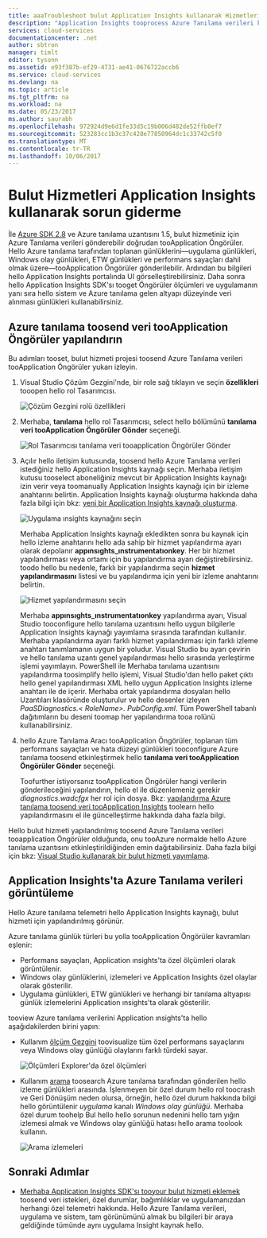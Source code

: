 ```yaml
---
title: aaaTroubleshoot bulut Application Insights kullanarak Hizmetleri | Microsoft Docs
description: "Application Insights tooprocess Azure Tanılama verileri kullanarak tootroubleshoot bulut hizmeti nasıl sorunlar hakkında bilgi edinin."
services: cloud-services
documentationcenter: .net
author: sbtron
manager: timlt
editor: tysonn
ms.assetid: e93f387b-ef29-4731-ae41-0676722accb6
ms.service: cloud-services
ms.devlang: na
ms.topic: article
ms.tgt_pltfrm: na
ms.workload: na
ms.date: 05/23/2017
ms.author: saurabh
ms.openlocfilehash: 972924d9e6d1fe33d5c19b006d482de52ffb0ef7
ms.sourcegitcommit: 523283cc1b3c37c428e77850964dc1c33742c5f0
ms.translationtype: MT
ms.contentlocale: tr-TR
ms.lasthandoff: 10/06/2017
---
```

# <a name="troubleshoot-cloud-services-using-application-insights"></a>Bulut Hizmetleri Application Insights kullanarak sorun giderme
İle [Azure SDK 2.8](https://azure.microsoft.com/downloads/) ve Azure tanılama uzantısını 1.5, bulut hizmetiniz için Azure Tanılama verileri gönderebilir doğrudan tooApplication Öngörüler. Hello Azure tanılama tarafından toplanan günlüklerini&mdash;uygulama günlükleri, Windows olay günlükleri, ETW günlükleri ve performans sayaçları dahil olmak üzere&mdash;tooApplication Öngörüler gönderilebilir. Ardından bu bilgileri hello Application Insights portalında UI görselleştirebilirsiniz. Daha sonra hello Application Insights SDK'sı tooget Öngörüler ölçümleri ve uygulamanın yanı sıra hello sistem ve Azure tanılama gelen altyapı düzeyinde veri alınması günlükleri kullanabilirsiniz.

## <a name="configure-azure-diagnostics-toosend-data-tooapplication-insights"></a>Azure tanılama toosend veri tooApplication Öngörüler yapılandırın
Bu adımları tooset, bulut hizmeti projesi toosend Azure Tanılama verileri tooApplication Öngörüler yukarı izleyin.

1. Visual Studio Çözüm Gezgini'nde, bir role sağ tıklayın ve seçin **özellikleri** tooopen hello rol Tasarımcısı.

    ![Çözüm Gezgini rolü özellikleri][1]

2. Merhaba, **tanılama** hello rol Tasarımcısı, select hello bölümünü **tanılama veri tooApplication Öngörüler Gönder** seçeneği.

    ![Rol Tasarımcısı tanılama veri tooapplication Öngörüler Gönder][2]

3. Açılır hello iletişim kutusunda, toosend hello Azure Tanılama verileri istediğiniz hello Application Insights kaynağı seçin. Merhaba iletişim kutusu tooselect aboneliğiniz mevcut bir Application Insights kaynağı izin verir veya toomanually Application Insights kaynağı için bir izleme anahtarını belirtin. Application Insights kaynağı oluşturma hakkında daha fazla bilgi için bkz: [yeni bir Application Insights kaynağı oluşturma](../application-insights/app-insights-create-new-resource.md).

    ![Uygulama ınsights kaynağını seçin][3]

    Merhaba Application Insights kaynağı ekledikten sonra bu kaynak için hello izleme anahtarını hello ada sahip bir hizmet yapılandırma ayarı olarak depolanır **appınsıghts_ınstrumentatıonkey**. Her bir hizmet yapılandırması veya ortamı için bu yapılandırma ayarı değiştirebilirsiniz. toodo hello bu nedenle, farklı bir yapılandırma seçin **hizmet yapılandırmasını** listesi ve bu yapılandırma için yeni bir izleme anahtarını belirtin.

    ![Hizmet yapılandırmasını seçin][4]

    Merhaba **appınsıghts_ınstrumentatıonkey** yapılandırma ayarı, Visual Studio tooconfigure hello tanılama uzantısını hello uygun bilgilerle Application Insights kaynağı yayımlama sırasında tarafından kullanılır. Merhaba yapılandırma ayarı farklı hizmet yapılandırması için farklı izleme anahtarı tanımlamanın uygun bir yoludur. Visual Studio bu ayarı çevirin ve hello tanılama uzantı genel yapılandırması hello sırasında yerleştirme işlemi yayımlayın. PowerShell ile Merhaba tanılama uzantısını yapılandırma toosimplify hello işlemi, Visual Studio'dan hello paket çıktı hello genel yapılandırması XML hello uygun Application Insights izleme anahtarı ile de içerir. Merhaba ortak yapılandırma dosyaları hello Uzantıları klasöründe oluşturulur ve hello desenler izleyen *PaaSDiagnostics.&lt; RoleName&gt;. PubConfig.xml*. Tüm PowerShell tabanlı dağıtımların bu deseni toomap her yapılandırma tooa rolünü kullanabilirsiniz.

4) hello Azure Tanılama Aracı tooApplication Öngörüler, toplanan tüm performans sayaçları ve hata düzeyi günlükleri tooconfigure Azure tanılama toosend etkinleştirmek hello **tanılama veri tooApplication Öngörüler Gönder** seçeneği. 

    Toofurther istiyorsanız tooApplication Öngörüler hangi verilerin gönderileceğini yapılandırın, hello el ile düzenlemeniz gerekir *diagnostics.wadcfgx* her rol için dosya. Bkz: [yapılandırma Azure tanılama toosend veri tooApplication Insights](#configure-azure-diagnostics-to-send-data-to-application-insights) toolearn hello yapılandırmasını el ile güncelleştirme hakkında daha fazla bilgi.

Hello bulut hizmeti yapılandırılmış toosend Azure Tanılama verileri tooapplication Öngörüler olduğunda, onu tooAzure normalde hello Azure tanılama uzantısını etkinleştirildiğinden emin dağıtabilirsiniz. Daha fazla bilgi için bkz: [Visual Studio kullanarak bir bulut hizmeti yayımlama](../vs-azure-tools-publishing-a-cloud-service.md).  

## <a name="viewing-azure-diagnostics-data-in-application-insights"></a>Application Insights'ta Azure Tanılama verileri görüntüleme
Hello Azure tanılama telemetri hello Application Insights kaynağı, bulut hizmeti için yapılandırılmış görünür.

Azure tanılama günlük türleri bu yolla tooApplication Öngörüler kavramları eşlenir:

* Performans sayaçları, Application ınsights'ta özel ölçümleri olarak görüntülenir.
* Windows olay günlüklerini, izlemeleri ve Application Insights özel olaylar olarak gösterilir.
* Uygulama günlükleri, ETW günlükleri ve herhangi bir tanılama altyapısı günlük izlemelerini Application ınsights'ta olarak gösterilir.

tooview Azure tanılama verilerini Application ınsights'ta hello aşağıdakilerden birini yapın:

* Kullanım [ölçüm Gezgini](../application-insights/app-insights-metrics-explorer.md) toovisualize tüm özel performans sayaçlarını veya Windows olay günlüğü olaylarını farklı türdeki sayar.

    ![Ölçümleri Explorer'da özel ölçümleri][5]

* Kullanım [arama](../application-insights/app-insights-diagnostic-search.md) toosearch Azure tanılama tarafından gönderilen hello izleme günlükleri arasında. İşlenmeyen bir özel durum hello rol toocrash ve Geri Dönüşüm neden olursa, örneğin, hello özel durum hakkında bilgi hello görüntülenir *uygulama* kanalı *Windows olay günlüğü*. Merhaba özel durum toohelp Bul hello hello sorunun nedenini hello tam yığın izlemesi almak ve Windows olay günlüğü hatası hello arama toolook kullanın.

    ![Arama izlemeleri][6]

## <a name="next-steps"></a>Sonraki Adımlar
* [Merhaba Application Insights SDK'sı tooyour bulut hizmeti eklemek](../application-insights/app-insights-cloudservices.md) toosend veri istekleri, özel durumlar, bağımlılıklar ve uygulamanızdan herhangi özel telemetri hakkında. Hello Azure Tanılama verileri, uygulama ve sistem, tam görünümünü almak bu bilgileri bir araya geldiğinde tümünde aynı uygulama Insight kaynak hello.  

<!--Image references-->
[1]: ./media/cloud-services-dotnet-diagnostics-applicationinsights/solution-explorer-properties.png
[2]: ./media/cloud-services-dotnet-diagnostics-applicationinsights/role-designer-sendtoappinsights.png
[3]: ./media/cloud-services-dotnet-diagnostics-applicationinsights/select-appinsights-resource.png
[4]: ./media/cloud-services-dotnet-diagnostics-applicationinsights/role-designer-appinsights-serviceconfig.png
[5]: ./media/cloud-services-dotnet-diagnostics-applicationinsights/metrics-explorer-custom-metrics.png
[6]: ./media/cloud-services-dotnet-diagnostics-applicationinsights/search-windowseventlog-error.png
